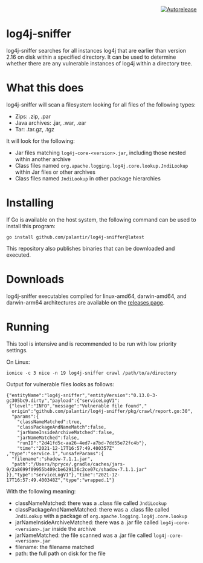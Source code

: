<p align="right">
<a href="https://autorelease.general.dmz.palantir.tech/palantir/log4j-sniffer"><img src="https://img.shields.io/badge/Perform%20an-Autorelease-success.svg" alt="Autorelease"></a>
</p>

log4j-sniffer
============

log4j-sniffer searches for all instances log4j that are earlier than version 2.16 on disk within a specified directory.
It can be used to determine whether there are any vulnerable instances of log4j within a directory tree.

What this does
==============

log4j-sniffer will scan a filesystem looking for all files of the following types:
- Zips: .zip, .par
- Java archives: .jar, .war, .ear
- Tar: .tar.gz, .tgz

It will look for the following:
- Jar files matching `log4j-core-<version>.jar`, including those nested within another archive
- Class files named `org.apache.logging.log4j.core.lookup.JndiLookup` within Jar files or other archives
- Class files named `JndiLookup` in other package hierarchies

Installing
==========
If Go is available on the host system, the following command can be used to install this program:

```
go install github.com/palantir/log4j-sniffer@latest
```

This repository also publishes binaries that can be downloaded and executed.

Downloads
=========

log4j-sniffer executables compiled for linux-amd64, darwin-amd64, and darwin-arm64 architectures are available on the [releases page](https://github.com/palantir/log4j-sniffer/releases).

Running
=======

This tool is intensive and is recommended to be run with low priority settings.

On Linux:
```
ionice -c 3 nice -n 19 log4j-sniffer crawl /path/to/a/directory
```

Output for vulnerable files looks as follows:

```
{"entityName":"log4j-sniffer","entityVersion":"0.13.0-3-gc305bc9.dirty","payload":{"serviceLogV1":
 {"level":"INFO","message":"Vulnerable file found","
  origin":"github.com/palantir/log4j-sniffer/pkg/crawl/report.go:30",
  "params":{
    "classNameMatched":true,
    "classPackageAndNameMatch":false,
    "jarNameInsideArchiveMatched":false,
    "jarNameMatched":false,
    "runID":"2d41fd5c-aa26-4ed7-a7bd-7dd55e72fc4b"},
    "time":"2021-12-17T16:57:49.400357Z"
,"type":"service.1","unsafeParams":{
  "filename":"shadow-7.1.1.jar",
  "path":"/Users/hpryce/.gradle/caches/jars-9/2a8699f09955b409cbe629136c2ce07c/shadow-7.1.1.jar"
}},"type":"serviceLogV1"},"time":"2021-12-17T16:57:49.400348Z","type":"wrapped.1"}
```

With the following meaning:
- classNameMatched: there was a .class file called `JndiLookup` 
- classPackageAndNameMatched: there was a .class file called `JndiLookup` with a package of `org.apache.logging.log4j.core.lookup`
- jarNameInsideArchiveMatched: there was a .jar file called `log4j-core-<version>.jar` inside the archive
- jarNameMatched: the file scanned was a .jar file called `log4j-core-<version>.jar`
- filename: the filename matched
- path: the full path on disk for the file
